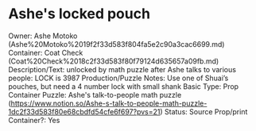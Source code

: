 # Ashe's locked pouch

Owner: Ashe Motoko (Ashe%20Motoko%2019f2f33d583f804fa5e2c90a3cac6699.md)
Container: Coat Check (Coat%20Check%2018c2f33d583f80f79124d635657a09fb.md)
Description/Text: unlocked by math puzzle after Ashe talks to various people: LOCK is 3987
Production/Puzzle Notes: Use one of Shuai’s pouches, but need a 4 number lock with small shank
Basic Type: Prop
Container Puzzle: Ashe's talk-to-people math puzzle (https://www.notion.so/Ashe-s-talk-to-people-math-puzzle-1dc2f33d583f80e68cbdfd54cfe6f697?pvs=21)
Status: Source Prop/print
Container?: Yes